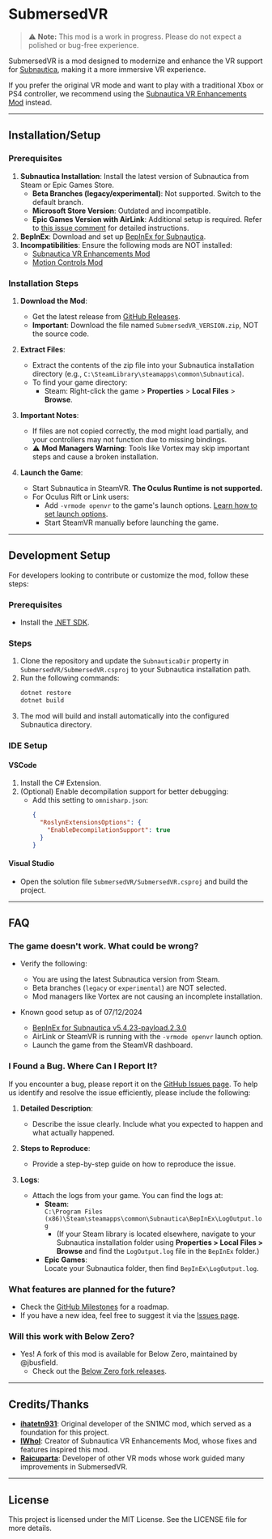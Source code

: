 # SubmersedVR

> ⚠️ **Note:** This mod is a work in progress. Please do not expect a polished or bug-free experience.

SubmersedVR is a mod designed to modernize and enhance the VR support for [Subnautica](https://unknownworlds.com/subnautica/), making it a more immersive VR experience.

If you prefer the original VR mode and want to play with a traditional Xbox or PS4 controller, we recommend using the [Subnautica VR Enhancements Mod](https://github.com/IWhoI/SubnauticaVREnhancements) instead.

---

## Installation/Setup

### Prerequisites

1. **Subnautica Installation**: Install the latest version of Subnautica from Steam or Epic Games Store.
   - **Beta Branches (legacy/experimental)**: Not supported. Switch to the default branch.
   - **Microsoft Store Version**: Outdated and incompatible.
   - **Epic Games Version with AirLink**: Additional setup is required. Refer to [this issue comment](https://github.com/Okabintaro/SubmersedVR/issues/42#issuecomment-1605399270) for detailed instructions.
2. **BepInEx**: Download and set up [BepInEx for Subnautica](https://github.com/toebeann/BepInEx.Subnautica).
3. **Incompatibilities**: Ensure the following mods are NOT installed:
   - [Subnautica VR Enhancements Mod](https://github.com/IWhoI/SubnauticaVREnhancements)
   - [Motion Controls Mod](https://github.com/ihatetn931/SN1MC)

### Installation Steps

1. **Download the Mod**:
   - Get the latest release from [GitHub Releases](https://github.com/Okabintaro/SubmersedVR/releases).
   - **Important**: Download the file named `SubmersedVR_VERSION.zip`, NOT the source code.

2. **Extract Files**:
   - Extract the contents of the zip file into your Subnautica installation directory (e.g., `C:\SteamLibrary\steamapps\common\Subnautica`).
   - To find your game directory:
     - Steam: Right-click the game > **Properties** > **Local Files** > **Browse**.

3. **Important Notes**:
   - If files are not copied correctly, the mod might load partially, and your controllers may not function due to missing bindings.
   - ⚠️ **Mod Managers Warning**: Tools like Vortex may skip important steps and cause a broken installation.

4. **Launch the Game**:
   - Start Subnautica in SteamVR. **The Oculus Runtime is not supported.**
   - For Oculus Rift or Link users:
     - Add `-vrmode openvr` to the game's launch options. [Learn how to set launch options](https://help.steampowered.com/en/faqs/view/7D01-D2DD-D75E-2955).
     - Start SteamVR manually before launching the game.

---

## Development Setup

For developers looking to contribute or customize the mod, follow these steps:

### Prerequisites

- Install the [.NET SDK](https://dotnet.microsoft.com/download).

### Steps

1. Clone the repository and update the `SubnauticaDir` property in `SubmersedVR/SubmersedVR.csproj` to your Subnautica installation path.
2. Run the following commands:
   ```bash
   dotnet restore
   dotnet build
   ```
3. The mod will build and install automatically into the configured Subnautica directory.

### IDE Setup

#### VSCode
1. Install the C# Extension.
2. (Optional) Enable decompilation support for better debugging:
   - Add this setting to `omnisharp.json`:
     ```json
     {
       "RoslynExtensionsOptions": {
         "EnableDecompilationSupport": true
       }
     }
     ```

#### Visual Studio
- Open the solution file `SubmersedVR/SubmersedVR.csproj` and build the project.

---

## FAQ

### The game doesn't work. What could be wrong?

- Verify the following:
  - You are using the latest Subnautica version from Steam.
  - Beta branches (`legacy` or `experimental`) are NOT selected.
  - Mod managers like Vortex are not causing an incomplete installation.

- Known good setup as of 07/12/2024
  - [BepInEx for Subnautica v5.4.23-payload.2.3.0](https://github.com/toebeann/BepInEx.Subnautica/releases/tag/v5.4.23-payload.2.3.0)
  - AirLink or SteamVR is running with the `-vrmode openvr` launch option.
  - Launch the game from the SteamVR dashboard.

### I Found a Bug. Where Can I Report It?

If you encounter a bug, please report it on the [GitHub Issues page](https://github.com/Okabintaro/SubmersedVR/issues). To help us identify and resolve the issue efficiently, please include the following:

1. **Detailed Description**:
   - Describe the issue clearly. Include what you expected to happen and what actually happened.

2. **Steps to Reproduce**:
   - Provide a step-by-step guide on how to reproduce the issue.

3. **Logs**:
   - Attach the logs from your game. You can find the logs at:
     - **Steam**:  
       `C:\Program Files (x86)\Steam\steamapps\common\Subnautica\BepInEx\LogOutput.log`
       - (If your Steam library is located elsewhere, navigate to your Subnautica installation folder using **Properties > Local Files > Browse** and find the `LogOutput.log` file in the `BepInEx` folder.)
     - **Epic Games**:  
       Locate your Subnautica folder, then find `BepInEx\LogOutput.log`.

### What features are planned for the future?

- Check the [GitHub Milestones](https://github.com/Okabintaro/SubmersedVR/milestones?direction=asc&sort=title&state=open) for a roadmap.
- If you have a new idea, feel free to suggest it via the [Issues page](https://github.com/Okabintaro/SubmersedVR/issues).

### Will this work with Below Zero?

- Yes! A fork of this mod is available for Below Zero, maintained by @jbusfield.
  - Check out the [Below Zero fork releases](https://github.com/jbusfield/SubmersedVR/releases).

---

## Credits/Thanks

- **[ihatetn931](https://github.com/ihatetn931/SN1MC)**: Original developer of the SN1MC mod, which served as a foundation for this project.
- **[IWhoI](https://github.com/IWhoI)**: Creator of Subnautica VR Enhancements Mod, whose fixes and features inspired this mod.
- **[Raicuparta](https://github.com/Raicuparta)**: Developer of other VR mods whose work guided many improvements in SubmersedVR.

---

## License

This project is licensed under the MIT License. See the LICENSE file for more details.
